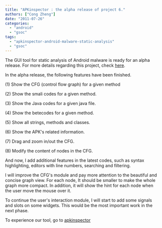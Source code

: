 ```yaml
---
title: "APKinspector : the alpha release of project 6."
authors: ["Cong Zheng"]
date: "2011-07-26"
categories: 
  - "android"
  - "gsoc"
tags: 
  - "apkinspector-android-malware-static-analysis"
  - "gsoc"
---
```


The GUI tool for static analysis of Android malware is ready for an alpha release. For more details regarding this project, check [here](https://www.honeynet.org/gsoc/slot6).  
  
In the alpha release, the following features have been finished.  
  
(1) Show the CFG (control flow graph) for a given method  
  
(2) Show the smali codes for a given method.  
  
(3) Show the Java codes for a given java file.  
  
(4) Show the betecodes for a given method.  
  
(5) Show all strings, methods and classes.  
  
(6) Show the APK's related information.  
  
(7) Drag and zoom in/out the CFG.  
  
(8) Modify the content of nodes in the CFG.  
  
And now, I add additional features in the latest codes, such as syntax highlighting, editors with line numbers, searching and filtering.  
  
I will improve the CFG's module and pay more attention to the beautiful and concise graph view. For each node, It should be smaller to make the whole graph more compact. In addition, it will show the hint for each node when the user move the mouse over it.  
  
To continue the user's interaction module, I will start to add some signals and slots on some widgets. This would be the most important work in the next phase.  
  
To experience our tool, go to [apkinspector](https://bitbucket.org/ryanwsmith/apkinspector)
